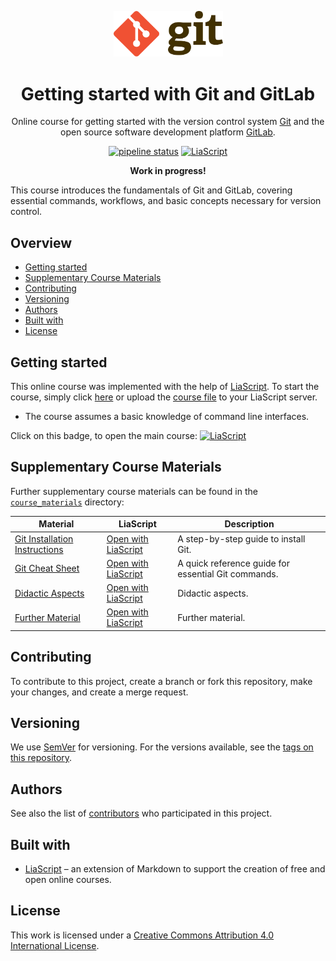 <!-- markdownlint-disable -->
<div align="center">
<p><a href="https://git-scm.com/"><img src="./assets/images/git-logo.svg" width="175px"></a></p>

# Getting started with Git and GitLab

Online course for getting started with the version control system [Git](https://git-scm.com/)
and the open source software development platform [GitLab](https://about.gitlab.com/).

[![pipeline status](https://cau-git.rz.uni-kiel.de/fdm/schulungen/git-einfuehrung/badges/main/pipeline.svg)](https://cau-git.rz.uni-kiel.de/fdm/schulungen/git-einfuehrung/-/pipelines)
[![LiaScript](https://raw.githubusercontent.com/LiaScript/LiaScript/master/badges/course.svg)](https://liascript.github.io/course/?https://cau-git.rz.uni-kiel.de/fdm/schulungen/git-einfuehrung/-/raw/main/course.md)

**Work in progress!**

</div>
<!-- markdownlint-restore -->

This course introduces the fundamentals of Git and GitLab, covering essential commands, workflows, and basic concepts necessary for version control.

## Overview

- [Getting started](#getting-started)
- [Supplementary Course Materials](#supplementary-course-materials)
- [Contributing](#contributing)
- [Versioning](#versioning)
- [Authors](#authors)
- [Built with](#built-with)
- [License](#license)

## Getting started

This online course was implemented with the help of [LiaScript](https://liascript.github.io/). To start the course,
simply click [here](https://liascript.github.io/course/?https://cau-git.rz.uni-kiel.de/fdm/schulungen/git-einfuehrung/-/raw/main/course.md)
or upload the [course file](./course.md) to your LiaScript server.

- The course assumes a basic knowledge of command line interfaces.

Click on this badge, to open the main course: [![LiaScript](https://raw.githubusercontent.com/LiaScript/LiaScript/master/badges/course.svg)](https://liascript.github.io/course/?https://cau-git.rz.uni-kiel.de/fdm/schulungen/git-einfuehrung/-/raw/main/course.md)

## Supplementary Course Materials

Further supplementary course materials can be found in the [`course_materials`](./course_materials/) directory:

Material | LiaScript | Description
---- | --------- | -----------
[Git Installation Instructions](./course_materials/git_installation.md) | [Open with LiaScript](https://liascript.github.io/course/?https://cau-git.rz.uni-kiel.de/fdm/schulungen/git-einfuehrung/-/raw/main/course_materials/git_installation.md) | A step-by-step guide to install Git.
[Git Cheat Sheet](./course_materials/git_cheat_sheet.md) | [Open with LiaScript](https://liascript.github.io/course/?https://cau-git.rz.uni-kiel.de/fdm/schulungen/git-einfuehrung/-/raw/main/course_materials/git_cheat_sheet.md) | A quick reference guide for essential Git commands.
[Didactic Aspects](./course_materials/didactic_aspects.md) | [Open with LiaScript](https://liascript.github.io/course/?https://cau-git.rz.uni-kiel.de/fdm/schulungen/git-einfuehrung/-/raw/main/course_materials/didactic_aspects.md) | Didactic aspects.
[Further Material](./course_materials/further_material.md) | [Open with LiaScript](https://liascript.github.io/course/?https://cau-git.rz.uni-kiel.de/fdm/schulungen/git-einfuehrung/-/raw/main/course_materials/further_material.md) | Further material.

## Contributing

To contribute to this project, create a branch or fork this repository, make
your changes, and create a merge request.

## Versioning

We use [SemVer](http://semver.org/) for versioning. For the versions available, see
the [tags on this repository](https://cau-git.rz.uni-kiel.de/fdm/schulungen/git-einfuehrung/-/tags).

## Authors

See also the list of [contributors](https://cau-git.rz.uni-kiel.de/fdm/schulungen/git-einfuehrung/-/graphs/main)
who participated in this project.

## Built with

- [LiaScript](https://liascript.github.io/) – an extension of Markdown to
support the creation of free and open online courses.

## License

This work is licensed under a [Creative Commons Attribution 4.0 International License](http://creativecommons.org/licenses/by/4.0/).
